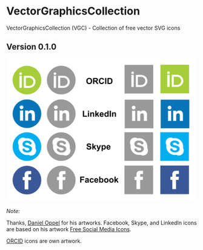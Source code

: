 # VectorGraphicsCollection
VectorGraphicsCollection (VGC) - Collection of free vector SVG icons

## Version 0.1.0

![Version 0.1.0 Preview](/previews/vgc_v0.1.0.svg)

*Note:*

Thanks, [Daniel Oppel](http://oppel.dribbble.com/) for his artworks. Facebook, Skype, and LinkedIn icons are based on his artwork [Free Social Media Icons](https://dribbble.com/shots/1509889-Free-Social-Media-Icons).

[ORCID](https://orcid.org/) icons are own artwork.

